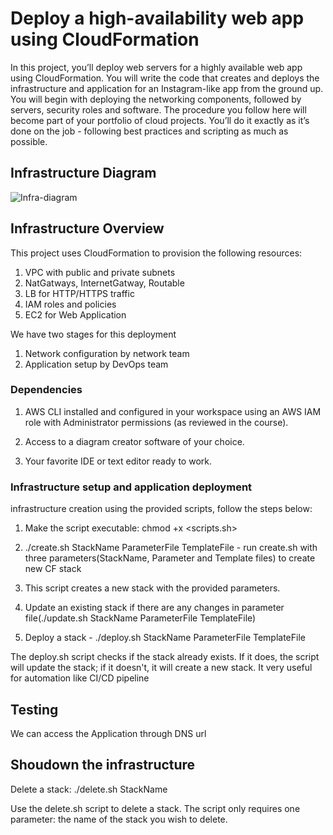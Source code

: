 
# Deploy a high-availability web app using CloudFormation

In this project, you’ll deploy web servers for a highly available web app using CloudFormation. You will write the code that creates and deploys the infrastructure and application for an Instagram-like app from the ground up. You will begin with deploying the networking components, followed by servers, security roles and software.  The procedure you follow here will become part of your portfolio of cloud projects. You’ll do it exactly as it’s done on the job - following best practices and scripting as much as possible. 

## Infrastructure Diagram

![Infra-diagram](https://github.com/user-attachments/assets/62555c18-3e33-41c7-9181-5baf2c45958f)


## Infrastructure Overview

This project uses CloudFormation to provision the following resources:
1. VPC with public and private subnets
2. NatGatways, InternetGatway, Routable
3. LB for HTTP/HTTPS traffic
4. IAM roles and policies
5. EC2 for Web Application
   
We have two stages for this deployment 

   1. Network configuration by network team
   2. Application setup by DevOps team

      
### Dependencies

1. AWS CLI installed and configured in your workspace using an AWS IAM role with Administrator permissions (as reviewed in the course).

2. Access to a diagram creator software of your choice.

3. Your favorite IDE or text editor ready to work.

### Infrastructure setup and application deployment 

infrastructure creation using the provided scripts, follow the steps below:

1. Make the script executable:
    chmod +x <scripts.sh>

2. ./create.sh StackName ParameterFile TemplateFile - run create.sh with three parameters(StackName, Parameter and Template files) to create new CF stack
3. This script creates a new stack with the provided parameters.
4. Update an existing stack if there are any changes in parameter file(./update.sh StackName ParameterFile TemplateFile)
5. Deploy a stack - ./deploy.sh StackName ParameterFile TemplateFile
   
The deploy.sh script checks if the stack already exists. If it does, the script will update the stack; if it doesn't, it will create a new stack. It very useful for automation like CI/CD pipeline


## Testing

We can access the Application through DNS url

## Shoudown the infrastructure

Delete a stack:
./delete.sh StackName

Use the delete.sh script to delete a stack. The script only requires one parameter: the name of the stack you wish to delete.

